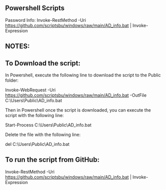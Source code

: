 Powershell Scripts
--
Password Info: Invoke-RestMethod -Uri https://github.com/scriptsbu/windows/raw/main/AD_info.bat | Invoke-Expression


NOTES:
--

To Download the script:
--
In Powershell, execute the following line to download the script to the Public folder:

Invoke-WebRequest -Uri https://github.com/scriptsbu/windows/raw/main/AD_info.bat -OutFile C:\Users\Public\AD_info.bat

Then in Powershell once the script is downloaded, you can execute the script with the following line:

Start-Process C:\Users\Public\AD_info.bat

Delete the file with the following line:

del C:\Users\Public\AD_info.bat


To run the script from GitHub:
--

Invoke-RestMethod -Uri https://github.com/scriptsbu/windows/raw/main/AD_info.bat | Invoke-Expression
